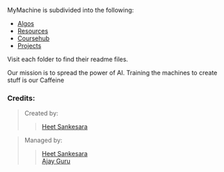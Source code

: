 MyMachine is subdivided into the following:

 * [Algos](Algos/README.md)
 * [Resources](./Resouces/READ)  
 * [Coursehub](/Coursehub/README.md)
 * [Projects](Projects/README.md)

















Visit each folder to find their readme files.








Our mission is to spread the power of AI. Training the machines to create stuff is our Caffeine

### Credits:


> Created by:
>>[Heet Sankesara](https://github.com/Hsankesara)


>Managed by: 
>>[Heet Sankesara](https://github.com/Hsankesara)  
>>[Ajay Guru](https://github.com/guru-DeV-002)

